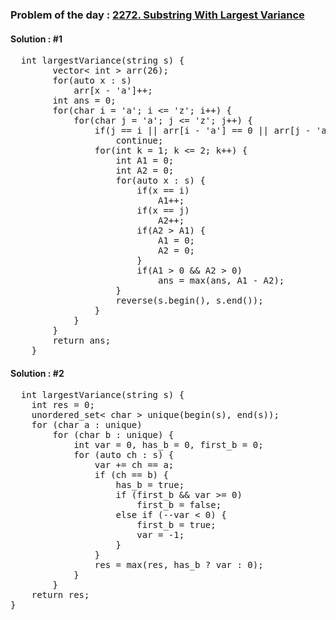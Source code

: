 ### Problem of the day : [2272. Substring With Largest Variance](https://leetcode.com/problems/substring-with-largest-variance/)

#### Solution : #1
<pre>
  int largestVariance(string s) {
        vector< int > arr(26);
        for(auto x : s) 
            arr[x - 'a']++; 
        int ans = 0; 
        for(char i = 'a'; i <= 'z'; i++) { 
            for(char j = 'a'; j <= 'z'; j++) {
                if(j == i || arr[i - 'a'] == 0 || arr[j - 'a'] == 0)
                    continue;
                for(int k = 1; k <= 2; k++) { 
                    int A1 = 0; 
                    int A2 = 0; 
                    for(auto x : s) {
                        if(x == i)
                            A1++; 
                        if(x == j)
                            A2++; 
                        if(A2 > A1) {
                            A1 = 0;
                            A2 = 0; 
                        }
                        if(A1 > 0 && A2 > 0)
                            ans = max(ans, A1 - A2);
                    }
                    reverse(s.begin(), s.end()); 
                }
            }
        }
        return ans;
    }
</pre>

#### Solution : #2
<pre>
  int largestVariance(string s) {
    int res = 0;
    unordered_set< char > unique(begin(s), end(s));
    for (char a : unique)
        for (char b : unique) {
            int var = 0, has_b = 0, first_b = 0;
            for (auto ch : s) {
                var += ch == a;
                if (ch == b) {
                    has_b = true;
                    if (first_b && var >= 0)
                        first_b = false;
                    else if (--var < 0) {
                        first_b = true;
                        var = -1;
                    }
                }
                res = max(res, has_b ? var : 0);
            }
        }
    return res;
}
</pre>
